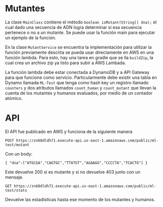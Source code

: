 # Mutantes

La clase `MainClass` contiene el método `boolean isMutant(String[] dna);` el cual dado una
secuencia de ADN logra determinar si esa secuencia pertenece o no a un mutante. Se puede usar
la función main para ejecutar un ejemplo de la función.

En la clase `MutantService` se encuentra la implementación para utilizar la función previamente
descrita se pueda usar directamente en AWS en una función lambda. Para esto, hay una tarea
en gradle que se lla `buildZip`, la cual crea un archivo zip ya listo para subir a AWS Lambada.

La función lambda debe estar conectada a DynamoDB y a API Gateway para que funcione como servicio.
Particularmente debe existir una tabla en Dynamo llamada `ML-Test` que tenga como 
hash key un registro llamado `counters` y dos atributos llamados `count_human` y
`count_mutant` que llevan la cuenta de los mutantes y humanos evaluados, por medio de un contador atómico.


# API
El API fue publicado en AWS y funciona de la siguiente manera

`POST https://zn68dldh71.execute-api.us-east-1.amazonaws.com/public/ml-test/mutant`

Con un body:

`{
"dna":["ATGCGA","CAGTGC","TTATGT","AGAAGG","CCCCTA","TCACTG"]
}`

Este devuelve 200 si es mutante y si no devuelve 403 junto con un mensaje.


`GET https://zn68dldh71.execute-api.us-east-1.amazonaws.com/public/ml-test/stats`

Devuelve las estadísticas hasta ese momento de los mutantes y humanos.